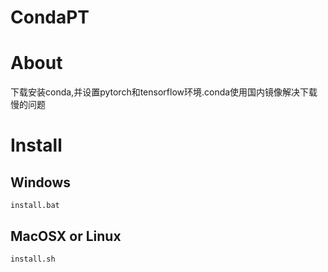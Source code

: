 # CondaPT
# About
下载安装conda,并设置pytorch和tensorflow环境.conda使用国内镜像解决下载慢的问题
# Install
## Windows
    install.bat
## MacOSX or Linux
    install.sh